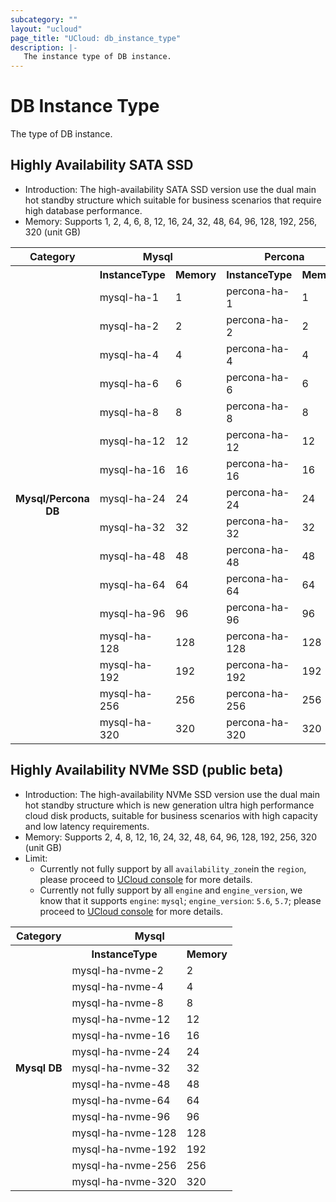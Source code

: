 ```yaml
---
subcategory: ""
layout: "ucloud"
page_title: "UCloud: db_instance_type"
description: |-
   The instance type of DB instance.
---
```


# DB Instance Type

The type of DB instance.

## Highly Availability SATA SSD

- Introduction: The high-availability SATA SSD version use the dual main hot standby structure which suitable for business scenarios that require high database performance.
- Memory: Supports 1, 2, 4, 6, 8, 12, 16, 24, 32, 48, 64, 96, 128, 192, 256, 320 (unit GB)

<table><tr><th colspan="1">Category</th><th colspan="2">Mysql</th><th colspan="2">Percona</th></tr><tr><th rowspan="18">Mysql/Percona DB</th><th>InstanceType</th><th>Memory</th><th>InstanceType</th><th>Memory</th></tr><tr><td>mysql-ha-1</td><td>1</td><td>percona-ha-1</td><td>1</td> </tr><tr><td>mysql-ha-2</td><td>2</td><td>percona-ha-2</td><td>2</td> </tr><tr><td>mysql-ha-4</td><td>4</td><td>percona-ha-4</td><td>4</td> </tr><tr><td>mysql-ha-6</td><td>6</td><td>percona-ha-6</td><td>6</td> </tr><tr><td>mysql-ha-8</td><td>8</td><td>percona-ha-8</td><td>8</td> </tr><tr><td>mysql-ha-12</td><td>12</td><td>percona-ha-12</td><td>12</td> </tr><tr><td>mysql-ha-16</td><td>16</td><td>percona-ha-16</td><td>16</td> </tr><tr><td>mysql-ha-24</td><td>24</td><td>percona-ha-24</td><td>24</td> </tr><tr><td>mysql-ha-32</td><td>32</td><td>percona-ha-32</td><td>32</td> </tr><tr><td>mysql-ha-48</td><td>48</td><td>percona-ha-48</td><td>48</td> </tr><tr><td>mysql-ha-64</td><td>64</td><td>percona-ha-64</td><td>64</td> </tr><tr><td>mysql-ha-96</td><td>96</td><td>percona-ha-96</td><td>96</td> </tr><tr><td>mysql-ha-128</td><td>128</td><td>percona-ha-128</td><td>128</td> </tr><tr><td>mysql-ha-192</td><td>192</td><td>percona-ha-192</td><td>192</td> </tr><tr><td>mysql-ha-256</td><td>256</td><td>percona-ha-256</td><td>256</td> </tr><tr><td>mysql-ha-320</td><td>320</td><td>percona-ha-320</td><td>320</td> </tr></table>

## Highly Availability NVMe SSD (public beta)

- Introduction: The high-availability NVMe SSD version use the dual main hot standby structure which is new generation ultra high performance cloud disk products, suitable for business scenarios with high capacity and low latency requirements.
- Memory: Supports 2, 4, 8, 12, 16, 24, 32, 48, 64, 96, 128, 192, 256, 320 (unit GB)
- Limit: 
    - Currently not fully support by all `availability_zone`in the `region`, please proceed to [UCloud console](https://console.ucloud.cn/uhost/uhost/create) for more details.
    - Currently not fully support by all `engine` and `engine_version`, we know that it supports `engine`: `mysql`; `engine_version`: `5.6`, `5.7`; please proceed to [UCloud console](https://console.ucloud.cn/uhost/uhost/create) for more details.
    

<table><tr> <th colspan="1">Category</th> <th colspan="2">Mysql</th></tr><tr> <th rowspan="16">Mysql DB</th> <th>InstanceType</th> <th>Memory</th></tr><tr> <td>mysql-ha-nvme-2</td> <td>2</td></tr><tr> <td>mysql-ha-nvme-4</td> <td>4</td></tr><tr> <td>mysql-ha-nvme-8</td> <td>8</td></tr><tr> <td>mysql-ha-nvme-12</td> <td>12</td></tr><tr> <td>mysql-ha-nvme-16</td> <td>16</td></tr><tr> <td>mysql-ha-nvme-24</td> <td>24</td></tr><tr> <td>mysql-ha-nvme-32</td> <td>32</td></tr><tr> <td>mysql-ha-nvme-48</td> <td>48</td></tr><tr> <td>mysql-ha-nvme-64</td> <td>64</td></tr><tr> <td>mysql-ha-nvme-96</td> <td>96</td></tr><tr> <td>mysql-ha-nvme-128</td> <td>128</td></tr><tr> <td>mysql-ha-nvme-192</td> <td>192</td></tr><tr> <td>mysql-ha-nvme-256</td> <td>256</td></tr><tr> <td>mysql-ha-nvme-320</td> <td>320</td></tr></table>